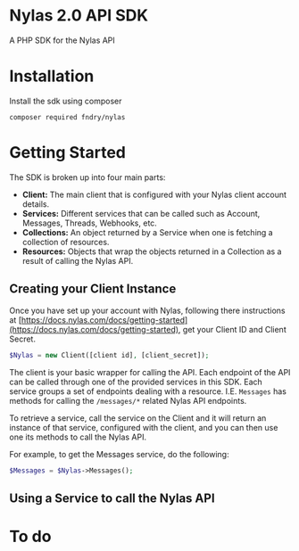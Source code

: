 # Nylas 2.0 API SDK
A PHP SDK for the Nylas API

# Installation
Install the sdk using composer

```
composer required fndry/nylas
```

# Getting Started
The SDK is broken up into four main parts:

- **Client:** The main client that is configured with your Nylas client account details. 
- **Services:** Different services that can be called such as Account, Messages, Threads, Webhooks, etc.
- **Collections:** An object returned by a Service when one is fetching a collection of resources.
- **Resources:** Objects that wrap the objects returned in a Collection as a result of calling the Nylas API.

## Creating your Client Instance
Once you have set up your account with Nylas, following there instructions at 
[https://docs.nylas.com/docs/getting-started](https://docs.nylas.com/docs/getting-started), get your Client ID and 
Client Secret.

```php
$Nylas = new Client([client id], [client_secret]);
```

The client is your basic wrapper for calling the API. Each endpoint of the API can be called through one of the 
provided services in this SDK. Each service groups a set of endpoints dealing with a resource. I.E. `Messages` has 
methods for calling the `/messages/*` related Nylas API endpoints. 

To retrieve a service, call the service on the Client and it will return an instance of that service, configured with 
the client, and you can then use one its methods to call the Nylas API. 

For example, to get the Messages service, do the following:

```php
$Messages = $Nylas->Messages();
``` 

## Using a Service to call the Nylas API



# To do
